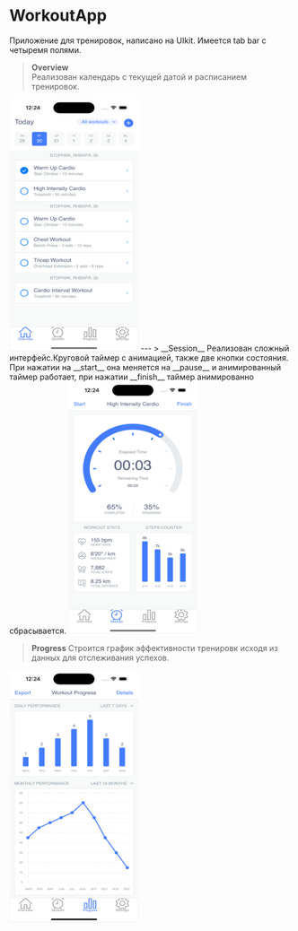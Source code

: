 #  WorkoutApp
 Приложение для тренировок, написано на UIkit. Имеется tab bar с четыремя полями. 

>  __Overview__  
Реализован календарь с текущей датой и расписанием тренировок. 
<img src="https://raw.githubusercontent.com/Allison-cr/WorkoutApp/main/tried/utils/Simulator%20Screenshot%20-%20iPhone%2014%20Pro%20-%202024-01-30%20at%2000.24.17.png"  width="230" height="450">
---  
> __Session__ 
Реализован сложный интерфейс.Круговой таймер с анимацией, также две кнопки состояния. При нажатии на __start__ она меняется на __pause__ и анимированный таймер работает, при нажатии __finish__ таймер анимированно сбрасывается.  
<img src="https://raw.githubusercontent.com/Allison-cr/WorkoutApp/main/tried/utils/Simulator%20Screenshot%20-%20iPhone%2014%20Pro%20-%202024-01-30%20at%2000.24.31.png"  width="230" height="450">

> __Progress__ 
Строится график эффективности тренировк исходя из данных для отслеживания успехов.  
<img src="https://raw.githubusercontent.com/Allison-cr/WorkoutApp/main/tried/utils/Simulator%20Screenshot%20-%20iPhone%2014%20Pro%20-%202024-01-30%20at%2000.24.35.png"  width="230" height="450">






